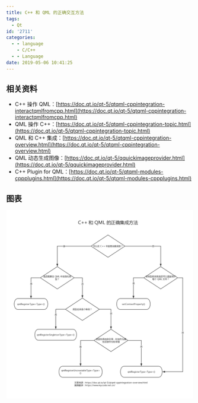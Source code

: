 ```yaml
---
title: C++ 和 QML 的正确交互方法
tags:
  - Qt
id: '2711'
categories:
  - - language
    - C/C++
  - - Language
date: 2019-05-06 10:41:25
---
```


## 相关资料

*   C++ 操作 QML：[https://doc.qt.io/qt-5/qtqml-cppintegration-interactqmlfromcpp.html](https://doc.qt.io/qt-5/qtqml-cppintegration-interactqmlfromcpp.html)
*   QML 操作 C++：[https://doc.qt.io/qt-5/qtqml-cppintegration-topic.html](https://doc.qt.io/qt-5/qtqml-cppintegration-topic.html)
*   QML 和 C++ 集成：[https://doc.qt.io/qt-5/qtqml-cppintegration-overview.html](https://doc.qt.io/qt-5/qtqml-cppintegration-overview.html)
*   QML 动态生成图像：[https://doc.qt.io/qt-5/qquickimageprovider.html](https://doc.qt.io/qt-5/qquickimageprovider.html)
*   C++ Plugin for QML：[https://doc.qt.io/qt-5/qtqml-modules-cppplugins.html](https://doc.qt.io/qt-5/qtqml-modules-cppplugins.html)
<!-- more -->
## 图表

[![](/images/2019/05/C-和-QML-的正确集成方法.png)](/images/2019/05/C-和-QML-的正确集成方法.png)